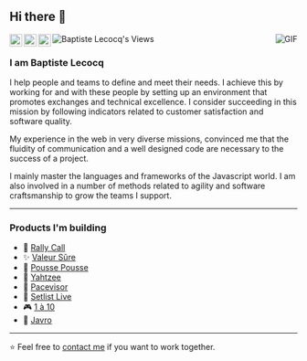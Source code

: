 ## Hi there :wave:

<a href="https://twitter.com/tiste">
  <img align="left" alt="Baptiste Lecocq's X" width="22px" src="https://cdn.jsdelivr.net/npm/simple-icons@v10/icons/x.svg" />
</a>
<a href="https://www.linkedin.com/in/baptistelecocq/">
  <img align="left" alt="Baptiste Lecocq's Linkdein" width="22px" src="https://cdn.jsdelivr.net/npm/simple-icons@v10/icons/linkedin.svg" />
</a>
<a href="https://github.com/tiste">
  <img align="left" alt="Baptiste Lecocq's Github" width="22px" src="https://cdn.jsdelivr.net/npm/simple-icons@v10/icons/github.svg" />
</a>
<a href="https://github.com/tiste">
  <img align="left" alt="Baptiste Lecocq's Views" src="https://komarev.com/ghpvc/?username=tiste" />
</a>

<img align="right" alt="GIF" src="https://github-readme-stats.vercel.app/api?username=tiste&show_icons=true&count_private=true" />

<br />

### I am Baptiste Lecocq

I help people and teams to define and meet their needs. I achieve this by working for and with these people by setting up an environment that promotes exchanges and technical excellence. I consider succeeding in this mission by following indicators related to customer satisfaction and software quality.

My experience in the web in very diverse missions, convinced me that the fluidity of communication and a well designed code are necessary to the success of a project.

I mainly master the languages and frameworks of the Javascript world. I am also involved in a number of methods related to agility and software craftsmanship to grow the teams I support.

---

### Products I'm building

- 🏁 [Rally Call](https://rallycall.fr)
- ✨ [Valeur Sûre](https://valeursure.com)
- 🧩 [Pousse Pousse](https://poussepousse.tiste.io)
- 🎲 [Yahtzee](https://yahtzeeapp.com)
- 🏃 [Pacevisor](https://pacevisor.com)
- 🎸 [Setlist Live](https://setlist.live)
- 🎮 [1 à 10](https://1a10.app)
- 📨 [Javro](https://javro.github.io)

---

⭐️ Feel free to [contact me](https://tiste.io/contact) if you want to work together.

